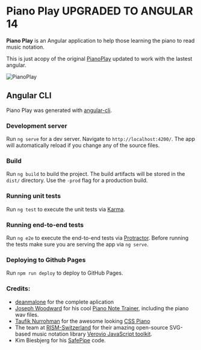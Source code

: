# Piano Play UPGRADED TO ANGULAR 14

**Piano Play** is an Angular application to help those learning the piano to read music notation.

This is just acopy of the original [PianoPlay](https://github.com/deanmalone/PianoPlay) updated to work with the lastest angular.

![PianoPlay](http://deanmalone.net/img/piano-play.png)

## Angular CLI
Piano Play was generated with [angular-cli](https://github.com/angular/angular-cli).

### Development server
Run `ng serve` for a dev server. Navigate to `http://localhost:4200/`. The app will automatically reload if you change any of the source files.

### Build
Run `ng build` to build the project. The build artifacts will be stored in the `dist/` directory. Use the `-prod` flag for a production build.

### Running unit tests
Run `ng test` to execute the unit tests via [Karma](https://karma-runner.github.io).

### Running end-to-end tests
Run `ng e2e` to execute the end-to-end tests via [Protractor](http://www.protractortest.org/).
Before running the tests make sure you are serving the app via `ng serve`.

### Deploying to Github Pages
Run `npm run deploy` to deploy to GitHub Pages.

### Credits:
* [deanmalone](https://github.com/deanmalone/PianoPlay) for the complete aplication
* [Joseph Woodward](http://josephwoodward.co.uk/) for his cool [Piano Note Trainer](https://github.com/JosephWoodward/Angular2PianoNoteTrainingGame), including the piano wav files.
* [Taufik Nurrohman](http://cssdeck.com/user/tovic) for the awesome looking [CSS Piano](http://cssdeck.com/labs/pure-css3-piano)
* The team at [RISM-Switzerland](http://rism-ch.org/) for their amazing open-source SVG-based music notation library [Verovio JavaScript toolkit](http://www.verovio.org/javascript.xhtml).
* Kim Biesbjerg for his [SafePipe](https://forum.ionicframework.com/t/inserting-html-via-angular-2-use-of-domsanitizationservice-bypasssecuritytrusthtml/62562/5
) code.
